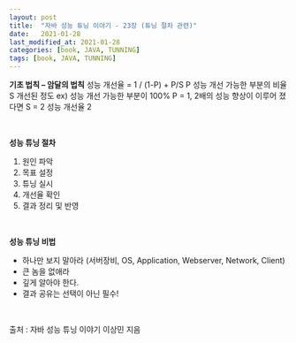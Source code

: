```yaml
---
layout: post
title:  "자바 성능 튜닝 이야기 - 23장 (튜닝 절차 관련)"
date:   2021-01-28
last_modified_at: 2021-01-28
categories: [book, JAVA, TUNNING]
tags: [book, JAVA, TUNNING]
---
```


**기초 법칙 – 암달의 법칙**
성능 개선율 = 1 / (1-P) + P/S
P 성능 개선 가능한 부분의 비율 S 개선된 정도
ex) 성능 개선 가능한 부분이 100% P = 1, 2배의 성능 향상이 이루어 졌다면 S = 2 성능 개선율 2

<br/>

**성능 튜닝 절차**
1. 원인 파악
2. 목표 설정
3. 튜닝 실시
4. 개선율 확인
5. 결과 정리 및 반영

<br/>

**성능 튜닝 비법**
- 하나만 보지 말아라 (서버장비, OS, Application, Webserver, Network, Client)
- 큰 놈을 없애라
- 깊게 알아야 한다.
- 결과 공유는 선택이 아닌 필수!

<br/>

출처 : 자바 성능 튜닝 이야기 이상민 지음

<br/>